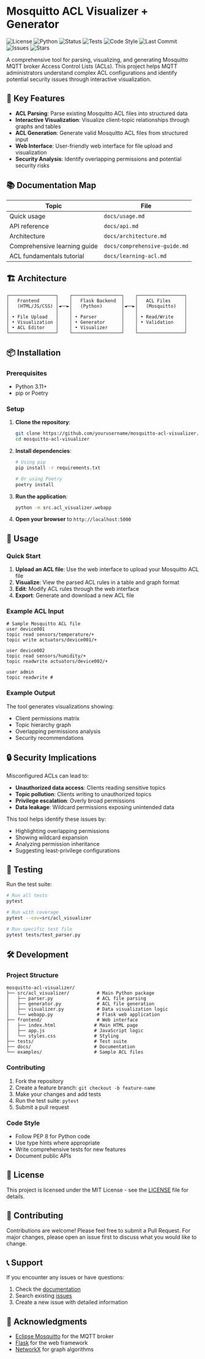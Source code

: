 # Mosquitto ACL Visualizer + Generator

![License](https://img.shields.io/badge/license-MIT-blue.svg)
![Python](https://img.shields.io/badge/python-3.11%2B-blue)
![Status](https://img.shields.io/badge/status-alpha-yellow)
![Tests](https://img.shields.io/badge/tests-pytest-informational)
![Code Style](https://img.shields.io/badge/code%20style-black-000000)
![Last Commit](https://img.shields.io/github/last-commit/yourusername/mosquitto-acl-visualizer)
![Issues](https://img.shields.io/github/issues/yourusername/mosquitto-acl-visualizer)
![Stars](https://img.shields.io/github/stars/yourusername/mosquitto-acl-visualizer?style=social)

A comprehensive tool for parsing, visualizing, and generating Mosquitto MQTT broker Access Control Lists (ACLs). This project helps MQTT administrators understand complex ACL configurations and identify potential security issues through interactive visualization.

## 🚀 Key Features

- **ACL Parsing**: Parse existing Mosquitto ACL files into structured data
- **Interactive Visualization**: Visualize client-topic relationships through graphs and tables
- **ACL Generation**: Generate valid Mosquitto ACL files from structured input
- **Web Interface**: User-friendly web interface for file upload and visualization
- **Security Analysis**: Identify overlapping permissions and potential security risks

## 📚 Documentation Map

| Topic | File |
|-------|------|
| Quick usage | `docs/usage.md` |
| API reference | `docs/api.md` |
| Architecture | `docs/architecture.md` |
| Comprehensive learning guide | `docs/comprehensive-guide.md` |
| ACL fundamentals tutorial | `docs/learning-acl.md` |

## 🏗️ Architecture

```
┌─────────────────┐    ┌──────────────────┐    ┌─────────────────┐
│   Frontend      │    │   Flask Backend  │    │   ACL Files     │
│   (HTML/JS/CSS) │◄──►│   (Python)       │◄──►│   (Mosquitto)   │
│                 │    │                  │    │                 │
│ • File Upload   │    │ • Parser         │    │ • Read/Write    │
│ • Visualization │    │ • Generator      │    │ • Validation    │
│ • ACL Editor    │    │ • Visualizer     │    │                 │
└─────────────────┘    └──────────────────┘    └─────────────────┘
```

## 📦 Installation

### Prerequisites
- Python 3.11+
- pip or Poetry

### Setup

1. **Clone the repository**:
   ```bash
   git clone https://github.com/yourusername/mosquitto-acl-visualizer.git
   cd mosquitto-acl-visualizer
   ```

2. **Install dependencies**:
   ```bash
   # Using pip
   pip install -r requirements.txt
   
   # Or using Poetry
   poetry install
   ```

3. **Run the application**:
   ```bash
   python -m src.acl_visualizer.webapp
   ```

4. **Open your browser** to `http://localhost:5000`

## 🎯 Usage

### Quick Start

1. **Upload an ACL file**: Use the web interface to upload your Mosquitto ACL file
2. **Visualize**: View the parsed ACL rules in a table and graph format
3. **Edit**: Modify ACL rules through the web interface
4. **Export**: Generate and download a new ACL file

### Example ACL Input

```
# Sample Mosquitto ACL file
user device001
topic read sensors/temperature/+
topic write actuators/device001/+

user device002
topic read sensors/humidity/+
topic readwrite actuators/device002/+

user admin
topic readwrite #
```

### Example Output

The tool generates visualizations showing:
- Client permissions matrix
- Topic hierarchy graph
- Overlapping permissions analysis
- Security recommendations

## 🔒 Security Implications

Misconfigured ACLs can lead to:

- **Unauthorized data access**: Clients reading sensitive topics
- **Topic pollution**: Clients writing to unauthorized topics
- **Privilege escalation**: Overly broad permissions
- **Data leakage**: Wildcard permissions exposing unintended data

This tool helps identify these issues by:
- Highlighting overlapping permissions
- Showing wildcard expansion
- Analyzing permission inheritance
- Suggesting least-privilege configurations

## 🧪 Testing

Run the test suite:

```bash
# Run all tests
pytest

# Run with coverage
pytest --cov=src/acl_visualizer

# Run specific test file
pytest tests/test_parser.py
```

## 🛠️ Development

### Project Structure

```
mosquitto-acl-visualizer/
├── src/acl_visualizer/          # Main Python package
│   ├── parser.py                # ACL file parsing
│   ├── generator.py             # ACL file generation
│   ├── visualizer.py            # Data visualization logic
│   └── webapp.py                # Flask web application
├── frontend/                    # Web interface
│   ├── index.html              # Main HTML page
│   ├── app.js                  # JavaScript logic
│   └── styles.css              # Styling
├── tests/                      # Test suite
├── docs/                       # Documentation
└── examples/                   # Sample ACL files
```

### Contributing

1. Fork the repository
2. Create a feature branch: `git checkout -b feature-name`
3. Make your changes and add tests
4. Run the test suite: `pytest`
5. Submit a pull request

### Code Style

- Follow PEP 8 for Python code
- Use type hints where appropriate
- Write comprehensive tests for new features
- Document public APIs

## 📄 License

This project is licensed under the MIT License - see the [LICENSE](LICENSE) file for details.

## 🤝 Contributing

Contributions are welcome! Please feel free to submit a Pull Request. For major changes, please open an issue first to discuss what you would like to change.

## 📞 Support

If you encounter any issues or have questions:

1. Check the [documentation](docs/)
2. Search existing [issues](https://github.com/yourusername/mosquitto-acl-visualizer/issues)
3. Create a new issue with detailed information

## 🙏 Acknowledgments

- [Eclipse Mosquitto](https://mosquitto.org/) for the MQTT broker
- [Flask](https://flask.palletsprojects.com/) for the web framework
- [NetworkX](https://networkx.org/) for graph algorithms
